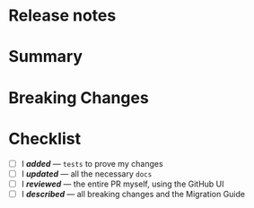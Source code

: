 <!--
List the issues this PR closes (if any) in a bullet list format, e.g.:
- Closes #ABCD
- Closes #EFGH
-->

# Release notes

<!--
Use this only if this PR requires a mention in the Release Notes Summary.
Valuable features and critical fixes are good examples.
For everything else, please delete the whole section.

List the release notes in a bullet-point format:
- Did this and that
- Improved here and there
- etc.
-->

# Summary

<!--
Please write a summary of your changes and why you made them.
Not all PRs will be complex or substantial enough to require this section, so you can remove it if you think it's unnecessary.
-->

# Breaking Changes

<!--
If the PR has breaking changes, please detail them in this section and remove this comment.
Remove this section if there are no breaking changes.
-->

# Checklist

- [ ] I **_added_** — `tests` to prove my changes
- [ ] I **_updated_** — all the necessary `docs`
- [ ] I **_reviewed_** — the entire PR myself, using the GitHub UI
- [ ] I **_described_** — all breaking changes and the Migration Guide
